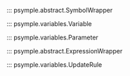 ::: psymple.abstract.SymbolWrapper

::: psymple.variables.Variable

::: psymple.variables.Parameter

::: psymple.abstract.ExpressionWrapper

::: psymple.variables.UpdateRule